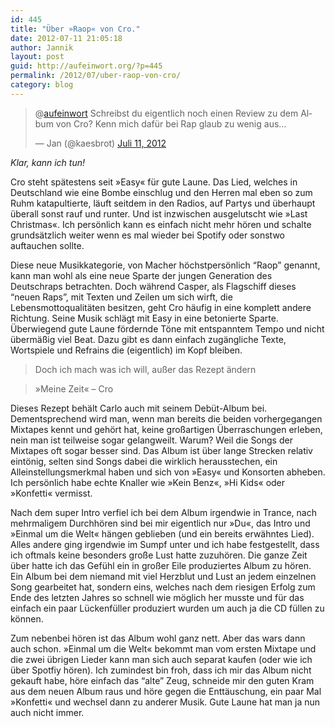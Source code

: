 ```yaml
---
id: 445
title: "Über »Raop« von Cro."
date: 2012-07-11 21:05:18
author: Jannik
layout: post
guid: http://aufeinwort.org/?p=445
permalink: /2012/07/uber-raop-von-cro/
category: blog
---
```

<blockquote class="twitter-tweet tw-align-center" lang="de">
  <p>
    @<a href="https://twitter.com/aufeinwort">aufeinwort</a> Schreibst du eigentlich noch einen Review zu dem Album von Cro? Kenn mich dafür bei Rap glaub zu wenig aus&#8230;
  </p>
  
  <p>
    &mdash; Jan (@kaesbrot) <a href="https://twitter.com/kaesbrot/status/222959026118463488" data-datetime="2012-07-11T07:42:28+00:00">Juli 11, 2012</a>
  </p>
</blockquote>



_Klar, kann ich tun!_

Cro steht spätestens seit »Easy« für gute Laune. Das Lied, welches in Deutschland wie eine Bombe einschlug und den Herren mal eben so zum Ruhm katapultierte, läuft seitdem in den Radios, auf Partys und überhaupt überall sonst rauf und runter. Und ist inzwischen ausgelutscht wie »Last Christmas«. Ich persönlich kann es einfach nicht mehr hören und schalte grundsätzlich weiter wenn es mal wieder bei Spotify oder sonstwo auftauchen sollte.

Diese neue Musikkategorie, von Macher höchstpersönlich &#8220;Raop&#8221; genannt, kann man wohl als eine neue Sparte der jungen Generation des Deutschraps betrachten. Doch während Casper, als Flagschiff dieses &#8220;neuen Raps&#8221;, mit Texten und Zeilen um sich wirft, die Lebensmottoqualitäten besitzen, geht Cro häufig in eine komplett andere Richtung. Seine Musik schlägt mit Easy in eine betonierte Sparte. Überwiegend gute Laune fördernde Töne mit entspanntem Tempo und nicht übermäßig viel Beat. Dazu gibt es dann einfach zugängliche Texte, Wortspiele und Refrains die (eigentlich) im Kopf bleiben. 

> Doch ich mach was ich will, außer das Rezept ändern
  
> »Meine Zeit« &#8211; Cro

Dieses Rezept behält Carlo auch mit seinem Debüt-Album bei. Dementsprechend wird man, wenn man bereits die beiden vorhergegangen Mixtapes kennt und gehört hat, keine großartigen Überraschungen erleben, nein man ist teilweise sogar gelangweilt. Warum? Weil die Songs der Mixtapes oft sogar besser sind. Das Album ist über lange Strecken relativ eintönig, selten sind Songs dabei die wirklich herausstechen, ein Alleinstellungsmerkmal haben und sich von »Easy« und Konsorten abheben. Ich persönlich habe echte Knaller wie »Kein Benz«, »Hi Kids« oder »Konfetti« vermisst. 

Nach dem super Intro verfiel ich bei dem Album irgendwie in Trance, nach mehrmaligem Durchhören sind bei mir eigentlich nur »Du«, das Intro und »Einmal um die Welt« hängen geblieben (und ein bereits erwähntes Lied). Alles andere ging irgendwie im Sumpf unter und ich habe festgestellt, dass ich oftmals keine besonders große Lust hatte zuzuhören. Die ganze Zeit über hatte ich das Gefühl ein in großer Eile produziertes Album zu hören. Ein Album bei dem niemand mit viel Herzblut und Lust an jedem einzelnen Song gearbeitet hat, sondern eins, welches nach dem riesigen Erfolg zum Ende des letzten Jahres so schnell wie möglich her musste und für das einfach ein paar Lückenfüller produziert wurden um auch ja die CD füllen zu können. 

Zum nebenbei hören ist das Album wohl ganz nett. Aber das wars dann auch schon. »Einmal um die Welt« bekommt man vom ersten Mixtape und die zwei übrigen Lieder kann man sich auch separat kaufen (oder wie ich über Spotfiy hören). Ich zumindest bin froh, dass ich mir das Album nicht gekauft habe, höre einfach das &#8220;alte&#8221; Zeug, schneide mir den guten Kram aus dem neuen Album raus und höre gegen die Enttäuschung, ein paar Mal »Konfetti« und wechsel dann zu anderer Musik. Gute Laune hat man ja nun auch nicht immer.